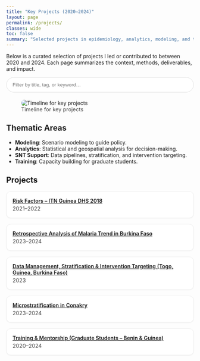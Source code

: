 ```yaml
---
title: "Key Projects (2020–2024)"
layout: page
permalink: /projects/
classes: wide
toc: false
summary: "Selected projects in epidemiology, analytics, modeling, and training."
---
```


<!-- ========== STYLE LOCAL (simple et discret) ========== -->
<style>
  .page__content p.lead{font-size:1.05rem; line-height:1.6;}
  .projects-grid{display:grid;grid-template-columns:repeat(auto-fill,minmax(280px,1fr));gap:16px;margin-top:.5rem}
  .project-card{border:1px solid #eee;border-radius:12px;padding:16px;background:#fff;box-shadow:0 1px 3px rgba(0,0,0,.06)}
  .project-card a{font-weight:600;display:block;margin-bottom:4px}
  .project-meta{font-size:.9rem;opacity:.8}
  .search{max-width:640px;margin:.75rem 0 1.25rem}
  .search input{width:100%;padding:.75rem 1rem;border:1px solid #ddd;border-radius:999px}
</style>

<p class="lead">
Below is a curated selection of projects I led or contributed to between 2020 and 2024. Each page summarizes the context, methods, deliverables, and impact.
</p>

<div class="search">
  <input id="proj-search" type="text" placeholder="Filter by title, tag, or keyword…">
</div>

<!-- Image en chemin absolu pour éviter l'alt qui s'affiche -->
<figure>
  <img src="/Users/ousmanediallo/Documents/GitHub/Ousmanerabi.github.io/assets/projects/itn/timeline.png" alt="Timeline for key projects" style="max-width:100%;border-radius:12px;">
  <figcaption style="font-size:.9rem;opacity:.8;">Timeline for key projects</figcaption>
</figure>

## Thematic Areas
- **Modeling**: Scenario modeling to guide policy.  
- **Analytics**: Statistical and geospatial analysis for decision-making.  
- **SNT Support**: Data pipelines, stratification, and intervention targeting.  
- **Training**: Capacity building for graduate students.

## Projects
<div id="projects" class="projects-grid">

  <div class="project-card" data-tags="analytics epidemiology dhs itn guinea">
    <a href="/projects/risk_factors.html">Risk Factors – ITN Guinea DHS 2018</a>
    <div class="project-meta">2021–2022</div>
  </div>

  <div class="project-card" data-tags="burkina incidence trend mapping hmIS">
    <a href="/projects/retrospective_analysis.html">Retrospective Analysis of Malaria Trend in Burkina Faso</a>
    <div class="project-meta">2023–2024</div>
  </div>

  <div class="project-card" data-tags="burkina guinea togo targeting stratification snt">
    <a href="/projects/snt-stratification-targeting.md">Data Management, Stratification & Intervention Targeting (Togo, Guinea, Burkina Faso)</a>
    <div class="project-meta">2023</div>
  </div>

  <div class="project-card" data-tags="microstrat conakry mapping">
    <a href="/projects/microstratification-conakry.md">Microstratification in Conakry</a>
    <div class="project-meta">2023–2024</div>
  </div>

  <div class="project-card" data-tags="mentorship training supervision">
    <a href="/projects/training-mentorship-2020-2024.md">Training & Mentorship (Graduate Students – Benin & Guinea)</a>
    <div class="project-meta">2020–2024</div>
  </div>

</div>

<script>
  const input = document.getElementById('proj-search');
  const cards = [...document.querySelectorAll('#projects .project-card')];
  input?.addEventListener('input', e => {
    const q = e.target.value.trim().toLowerCase();
    cards.forEach(c => {
      const t = (c.textContent || '').toLowerCase() + ' ' + (c.dataset.tags || '');
      c.style.display = t.includes(q) ? '' : 'none';
    });
  });
</script>
